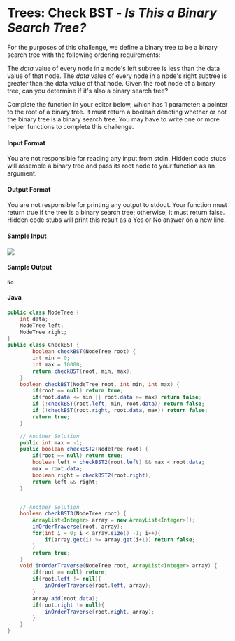 # Trees: Check BST - *Is This a Binary Search Tree?*
For the purposes of this challenge, we define a binary tree to be a binary search tree with the following ordering requirements:

The *data* value of every node in a node's left subtree is less than the data value of that node.
The *data* value of every node in a node's right subtree is greater than the data value of that node.
Given the root node of a binary tree, can you determine if it's also a binary search tree?

Complete the function in your editor below, which has **1** parameter: a pointer to the root of a binary tree. It must return a boolean denoting whether or not the binary tree is a binary search tree. You may have to write one or more helper functions to complete this challenge.

#### Input Format
You are not responsible for reading any input from stdin. Hidden code stubs will assemble a binary tree and pass its root node to your function as an argument.

#### Output Format
You are not responsible for printing any output to stdout. Your function must return true if the tree is a binary search tree; otherwise, it must return false. Hidden code stubs will print this result as a Yes or No answer on a new line.

#### Sample Input
![](https://s3.amazonaws.com/hr-challenge-images/8131/1461698192-c9e0fcb28d-BTinput.png)

#### Sample Output
```
No
```
#### Java
```java
public class NodeTree {
    int data;
    NodeTree left;
    NodeTree right;
}
public class CheckBST {
        boolean checkBST(NodeTree root) {
        int min = 0;
        int max = 10000;
        return checkBST(root, min, max);
    }
    boolean checkBST(NodeTree root, int min, int max) {
        if(root == null) return true;
        if(root.data <= min || root.data >= max) return false;
        if (!checkBST(root.left, min, root.data)) return false;
        if (!checkBST(root.right, root.data, max)) return false;
        return true;
    }

    // Another Solution
    public int max = -1;
    public boolean checkBST2(NodeTree root) {
        if(root == null) return true;
        boolean left = checkBST2(root.left) && max < root.data;
        max = root.data;
        boolean right = checkBST2(root.right);
        return left && right;
    }


    // Another Solution
    boolean checkBST3(NodeTree root) {
        ArrayList<Integer> array = new ArrayList<Integer>();
        inOrderTraverse(root, array);
        for(int i = 0; i < array.size() -1; i++){
            if(array.get(i) >= array.get(i+1)) return false;
        }
        return true;
    }
    void inOrderTraverse(NodeTree root, ArrayList<Integer> array) {
        if(root == null) return;
        if(root.left != null){
            inOrderTraverse(root.left, array);
        }
        array.add(root.data);
        if(root.right != null){
            inOrderTraverse(root.right, array);
        }
    }
}


```